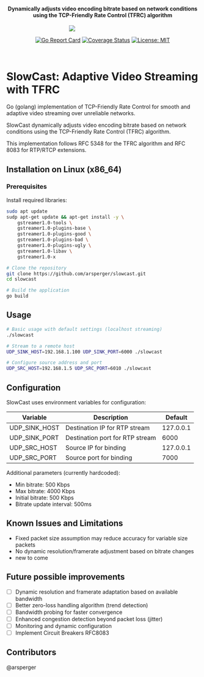 <h4 align="center">Dynamically adjusts video encoding bitrate based on network conditions using the TCP-Friendly Rate Control (TFRC) algorithm</h4>

<p align="center">
  <img style="min-width:35%;" src="https://raw.githubusercontent.com/arsperger/slowcast/df891b5f2c117958592e824c60080890f7bdcee6/.github/slowcast.gif">
</p>

<p align="center">
  <a href="https://goreportcard.com/report/github.com/arsperger/slowcast"><img src="https://goreportcard.com/badge/github.com/arsperger/slowcast" alt="Go Report Card"></a>
  <a href="https://codecov.io/gh/arsperger/slowcast"><img src="https://codecov.io/gh/arsperger/slowcast/branch/main/graph/badge.svg" alt="Coverage Status"></a>
  <a href="LICENSE"><img src="https://img.shields.io/badge/License-MIT-yellow.svg" alt="License: MIT"></a>
</p>
<br>

# SlowCast: Adaptive Video Streaming with TFRC

Go (golang) implementation of TCP-Friendly Rate Control for smooth and adaptive video streaming over unreliable networks.

SlowCast dynamically adjusts video encoding bitrate based on network conditions using the TCP-Friendly Rate Control (TFRC) algorithm.

This implementation follows RFC 5348 for the TFRC algorithm and RFC 8083 for RTP/RTCP extensions.

## Installation on Linux (x86_64)

### Prerequisites

Install required libraries:

```bash
sudo apt update
sudp apt-get update && apt-get install -y \
    gstreamer1.0-tools \
    gstreamer1.0-plugins-base \
    gstreamer1.0-plugins-good \
    gstreamer1.0-plugins-bad \
    gstreamer1.0-plugins-ugly \
    gstreamer1.0-libav \
    gstreamer1.0-x

# Clone the repository
git clone https://github.com/arsperger/slowcast.git
cd slowcast

# Build the application
go build
```

## Usage

```sh
# Basic usage with default settings (localhost streaming)
./slowcast

# Stream to a remote host
UDP_SINK_HOST=192.168.1.100 UDP_SINK_PORT=6000 ./slowcast

# Configure source address and port
UDP_SRC_HOST=192.168.1.5 UDP_SRC_PORT=6010 ./slowcast
```

## Configuration

SlowCast uses environment variables for configuration:

| Variable     | Description                    | Default  |
|--------------|--------------------------------|----------|
|UDP_SINK_HOST | Destination IP for RTP stream  | 127.0.0.1|
|UDP_SINK_PORT | Destination port for RTP stream|      6000|
|UDP_SRC_HOST  | Source IP for binding          | 127.0.0.1|
|UDP_SRC_PORT  | Source port for binding        |      7000|

Additional parameters (currently hardcoded):

- Min bitrate: 500 Kbps
- Max bitrate: 4000 Kbps
- Initial bitrate: 500 Kbps
- Bitrate update interval: 500ms

## Known Issues and Limitations

- Fixed packet size assumption may reduce accuracy for variable size packets
- No dynamic resolution/framerate adjustment based on bitrate changes
- new to come

## Future possible improvements

- [ ] Dynamic resolution and framerate adaptation based on available bandwidth
- [ ] Better zero-loss handling algorithm (trend detection)
- [ ] Bandwidth probing for faster convergence
- [ ] Enhanced congestion detection beyond packet loss (jitter)
- [ ] Monitoring and dynamic configuration
- [ ] Implement Circuit Breakers RFC8083

## Contributors

@arsperger
